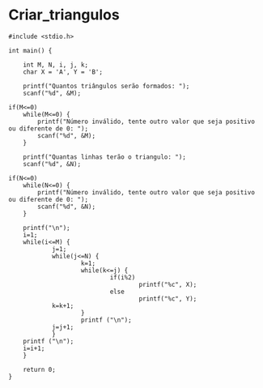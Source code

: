 # Criar_triangulos

	#include <stdio.h>

	int main() {

        int M, N, i, j, k;
        char X = 'A', Y = 'B';

        printf("Quantos triângulos serão formados: ");
        scanf("%d", &M);

	if(M<=0)
		while(M<=0) {
			printf("Número inválido, tente outro valor que seja positivo ou diferente de 0: ");
			scanf("%d", &M);
		}

        printf("Quantas linhas terão o triangulo: ");
        scanf("%d", &N);

	if(N<=0)
		while(N<=0) {
			printf("Número inválido, tente outro valor que seja positivo ou diferente de 0: ");
			scanf("%d", &N);
		}

        printf("\n");
        i=1;
        while(i<=M) {
                j=1;
                while(j<=N) {
                        k=1;
                        while(k<=j) {
                                if(i%2)
                                        printf("%c", X);
                                else
                                        printf("%c", Y);
				k=k+1; 
                        }
                        printf ("\n");
                j=j+1;
                }
        printf ("\n");
        i=i+1;
        }

        return 0;
	}
